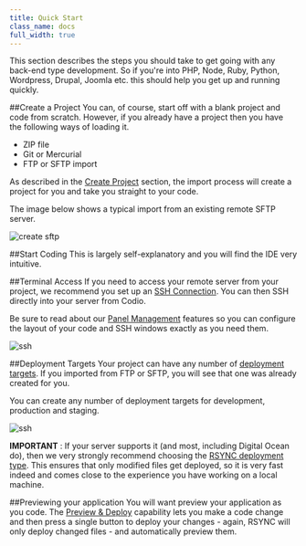 ```yaml
---
title: Quick Start
class_name: docs
full_width: true
---
```


This section describes the steps you should take to get going with any back-end type development. So if you're into PHP, Node, Ruby, Python, Wordpress, Drupal, Joomla etc. this should help you get up and running quickly.

##Create a Project
You can, of course, start off with a blank project and code from scratch. However, if you already have a project then you have the following ways of loading it.

- ZIP file
- Git or Mercurial
- FTP or SFTP import

As described in the [Create Project](/docs/console/creating) section, the import process will create a project for you and take you straight to your code.

The image below shows a typical import from an existing remote SFTP server.

![create sftp](/img/docs/create-sftp.png)

##Start Coding
This is largely self-explanatory and you will find the IDE very intuitive.

##Terminal Access
If you need to access your remote server from your project, we recommend you set up an [SSH Connection](/docs/ssh). You can then SSH directly into your server from Codio.

Be sure to read about our [Panel Management](/docs/panels) features so you can configure the layout of your code and SSH windows exactly as you need them.

![ssh](/img/docs/ssh-tab.png)

##Deployment Targets
Your project can have any number of [deployment targets](/docs/deployment). If you imported from FTP or SFTP, you will see that one was already created for you.

You can create any number of deployment targets for development, production and staging.

![ssh](/img/docs/deploy-details.png)

**IMPORTANT** : If your server supports it (and most, including Digital Ocean do), then we very strongly recommend choosing the [RSYNC deployment type](/docs/deployment/type-rsync). This ensures that only modified files get deployed, so it is very fast indeed and comes close to the experience you have working on a local machine.

##Previewing your application
You will want preview your application as you code. The [Preview & Deploy](/docs/inline-preview) capability lets you make a code change and then press a single button to deploy your changes - again, RSYNC will only deploy changed files - and automatically preview them.





